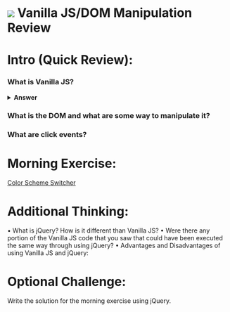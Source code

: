 # ![](https://ga-dash.s3.amazonaws.com/production/assets/logo-9f88ae6c9c3871690e33280fcf557f33.png) Vanilla JS/DOM Manipulation Review

# Intro (Quick Review):

### What is Vanilla JS?
<details>
  <summary><strong>Answer</strong></summary>
  ```Vanilla JS refers to using plain JavaScript without any additional libraries like jQuery.
  ```
</details>

### What is the DOM and what are some way to manipulate it?

### What are click events?

# Morning Exercise:

[Color Scheme Switcher](https://github.com/ga-wdi-exercises/color-scheme-switcher)

# Additional Thinking:

• What is jQuery? How is it different than Vanilla JS?
• Were there any portion of the Vanilla JS code that you saw that could have been executed the same way through using jQuery?
• Advantages and Disadvantages of using Vanilla JS and jQuery:

# Optional Challenge:

Write the solution for the morning exercise using jQuery.
